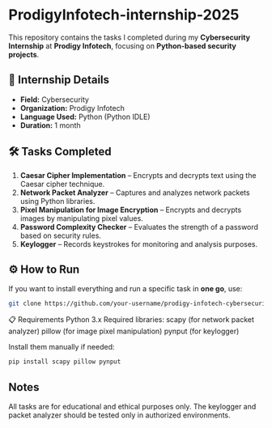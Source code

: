 # ProdigyInfotech-internship-2025

This repository contains the tasks I completed during my **Cybersecurity Internship** at **Prodigy Infotech**, focusing on **Python-based security projects**.

## 📌 Internship Details
- **Field:** Cybersecurity  
- **Organization:** Prodigy Infotech  
- **Language Used:** Python (Python IDLE)  
- **Duration:** 1 month

## 🛠 Tasks Completed
1. **Caesar Cipher Implementation** – Encrypts and decrypts text using the Caesar cipher technique.  
2. **Network Packet Analyzer** – Captures and analyzes network packets using Python libraries.  
3. **Pixel Manipulation for Image Encryption** – Encrypts and decrypts images by manipulating pixel values.  
4. **Password Complexity Checker** – Evaluates the strength of a password based on security rules.  
5. **Keylogger** – Records keystrokes for monitoring and analysis purposes.  

## ⚙️ How to Run 
If you want to install everything and run a specific task in **one go**, use:
```bash
git clone https://github.com/your-username/prodigy-infotech-cybersecurity.git 
```
📋 Requirements
Python 3.x
Required libraries:
scapy (for network packet analyzer)
pillow (for image pixel manipulation)
pynput (for keylogger)

Install them manually if needed:
```bash
pip install scapy pillow pynput
```
## Notes
All tasks are for educational and ethical purposes only.
The keylogger and packet analyzer should be tested only in authorized environments.






